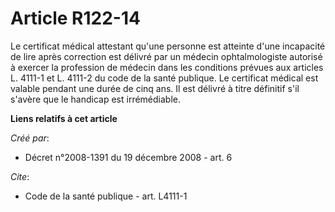# Article R122-14

Le certificat médical attestant qu'une personne est atteinte d'une incapacité de lire après correction est délivré par un
médecin ophtalmologiste autorisé à exercer la profession de médecin dans les conditions prévues aux articles L. 4111-1 et L.
4111-2 du code de la santé publique. Le certificat médical est valable pendant une durée de cinq ans. Il est délivré à titre
définitif s'il s'avère que le handicap est irrémédiable.

**Liens relatifs à cet article**

_Créé par_:

  - Décret n°2008-1391 du 19 décembre 2008 - art. 6

_Cite_:

  - Code de la santé publique - art. L4111-1
